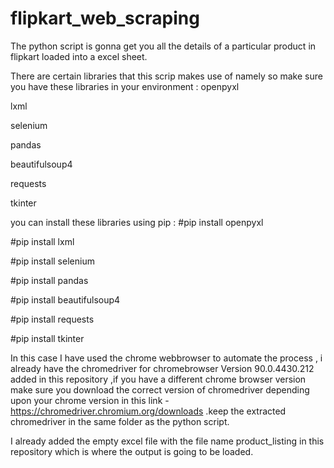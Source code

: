 # flipkart_web_scraping
The python script is gonna get you all the details of a particular product in flipkart loaded into a excel sheet.

There are certain libraries that this scrip makes use of namely so make sure you have these libraries in your environment : 
openpyxl

lxml

selenium

pandas

beautifulsoup4

requests

tkinter


you can install these libraries using pip :
#pip install openpyxl

#pip install lxml

#pip install selenium

#pip install pandas

#pip install beautifulsoup4

#pip install requests

#pip install tkinter

In this case I have used the chrome webbrowser to automate the process , i already have the chromedriver for chromebrowser Version 90.0.4430.212 added in this repository ,if you have a different chrome browser version make sure you download the correct version of chromedriver depending upon your chrome version in this link - https://chromedriver.chromium.org/downloads .keep the extracted chromedriver in the same folder as the python script.

I already added the empty excel file with the file name product_listing in this repository which is where the output is going to be loaded.
